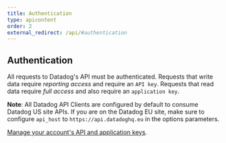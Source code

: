```yaml
---
title: Authentication
type: apicontent
order: 2
external_redirect: /api/#authentication
---
```

## Authentication
All requests to Datadog's API must be authenticated. Requests that write data require *reporting access* and require an `API key`. Requests that read data require *full access* and also require an `application key`.

**Note**: All Datadog API Clients are configured by default to consume Datadog US site APIs. If you are on the Datadog EU site, make sure to configure `api_host` to `https://api.datadoghq.eu` in the options parameters. 

[Manage your account's API and application keys][1].

[1]: https://app.datadoghq.com/account/settings#api
